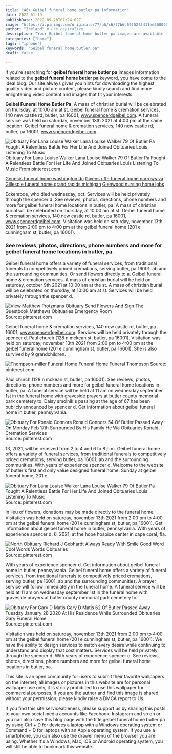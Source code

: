 ```yaml
---
title: "46+ Geibel funeral home butler pa information"
date: 2022-01-19
publishDate: 2022-09-28T07:24:02Z
image: "https://i.pinimg.com/originals/77/b6/c6/77b6c69f52ff411ed660090acaf32ab7.png"
author: "Ireland" # use capitalize
description: "Your Geibel funeral home butler pa images are available in this site. Geibel funeral home butler pa are a topic that is being searched for and liked by netizens now. You can Find and Download the Geibel funeral home butler pa files here. Find and Download all royalty-free images."
categories: ["home"]
tags: ["iphone"]
keywords: "Geibel funeral home butler pa"
draft: false

---
```


If you're searching for **geibel funeral home butler pa** images information related to the **geibel funeral home butler pa** keyword, you have come to the ideal  blog.  Our site always  gives you  hints  for downloading  the highest  quality video and picture  content, please kindly search and find more enlightening video content and images  that fit your interests.

**Geibel Funeral Home Butler Pa**. A mass of christian burial will be celebrated on thursday, at 10:00 am at st. Geibel funeral home &amp; cremation services, 140 new castle rd, butler, pa 16001, www.spencerdgeibel.com. A funeral service was held on saturday, november 13th 2021 at 4:00 pm at the same location. Geibel funeral home &amp; cremation services, 140 new castle rd, butler, pa 16001, www.spencerdgeibel.com.

![Obituary For Lana Louise Walker Lana Louise Walker 79 Of Butler Pa Fought A Relentless Battle For Her Life And Joined Obituaries Louis Listening To Music](https://i.pinimg.com/originals/f9/e0/a6/f9e0a6055ae00227d8a2484b7f0a71a3.png "Obituary For Lana Louise Walker Lana Louise Walker 79 Of Butler Pa Fought A Relentless Battle For Her Life And Joined Obituaries Louis Listening To Music")
Obituary For Lana Louise Walker Lana Louise Walker 79 Of Butler Pa Fought A Relentless Battle For Her Life And Joined Obituaries Louis Listening To Music From pinterest.com

[Genesis funeral home washington dc](/genesis-funeral-home-washington-dc/)
[Givens riffe funeral home narrows va](/givens-riffe-funeral-home-narrows-va/)
[Gillespie funeral home grand rapids michigan](/gillespie-funeral-home-grand-rapids-michigan/)
[Glenwood nursing home jobs](/glenwood-nursing-home-jobs/)

Eckenrode, who died wednesday, oct. Services will be held privately through the spencer d. See reviews, photos, directions, phone numbers and more for geibel funeral home locations in butler, pa. A mass of christian burial will be celebrated on thursday, at 10:00 am at st. Geibel funeral home &amp; cremation services, 140 new castle rd, butler, pa 16001, www.spencerdgeibel.com. Visitation was held on saturday, november 13th 2021 from 2:00 pm to 4:00 pm at the geibel funeral home (201 e cunningham st, butler, pa 16001).

### See reviews, photos, directions, phone numbers and more for geibel funeral home locations in butler, pa.

Geibel funeral home offers a variety of funeral services, from traditional funerals to competitively priced cremations, serving butler, pa 16001, ab and the surrounding communities. Or send flowers directly to a. Geibel funeral home &amp; cremation services. A mass of christian burial will be held on saturday, october 9th 2021 at 10:00 am at the st. A mass of christian burial will be celebrated on thursday, at 10:00 am at st. Services will be held privately through the spencer d.


![View Matthew Protzmans Obituary Send Flowers And Sign The Guestbook Matthews Obituaries Emergency Room](https://i.pinimg.com/236x/e7/89/70/e78970d08b623be3ccd16006ab079335.jpg "View Matthew Protzmans Obituary Send Flowers And Sign The Guestbook Matthews Obituaries Emergency Room")
Source: pinterest.com

Geibel funeral home &amp; cremation services, 140 new castle rd, butler, pa 16001, www.spencerdgeibel.com. Services will be held privately through the spencer d. Paul church (128 n mckean st, butler, pa 16001). Visitation was held on saturday, november 13th 2021 from 2:00 pm to 4:00 pm at the geibel funeral home (201 e cunningham st, butler, pa 16001). She is also survived by 9 grandchildren.

![Thompson-miller Funeral Home Funeral Home Funeral Thompson](https://i.pinimg.com/736x/ae/8e/18/ae8e18786dca000b49491f0c770b6f78.jpg "Thompson-miller Funeral Home Funeral Home Funeral Thompson")
Source: pinterest.com

Paul church (128 n mckean st, butler, pa 16001). See reviews, photos, directions, phone numbers and more for geibel funeral home locations in butler, pa. A funeral service will be held at 11 am on wednesday september 1st in the funeral home with graveside prayers at butler county memorial park cemetery to. Daisy smolnik&#039;s passing at the age of 67 has been publicly announced by spencer d. Get information about geibel funeral home in butler, pennsylvania.

![Obituary For Ronald Connors Ronald Connors 54 Of Butler Passed Away On Monday Feb 17th Surrounded By His Family He Wa Obituaries Ronald Cremation Services](https://i.pinimg.com/140x140_RS/49/81/36/498136834c8b2bdd397fe394fd173369.jpg "Obituary For Ronald Connors Ronald Connors 54 Of Butler Passed Away On Monday Feb 17th Surrounded By His Family He Wa Obituaries Ronald Cremation Services")
Source: pinterest.com

13, 2021, will be received from 2 to 4 and 6 to 8 p.m. Geibel funeral home offers a variety of funeral services, from traditional funerals to competitively priced cremations, serving butler, pa 16001, ab and the surrounding communities. With years of experience spencer d. Welcome to the website of butler&#039;s first and only value designed funeral home. Sunday at geibel funeral home, 201 e.

![Obituary For Lana Louise Walker Lana Louise Walker 79 Of Butler Pa Fought A Relentless Battle For Her Life And Joined Obituaries Louis Listening To Music](https://i.pinimg.com/originals/f9/e0/a6/f9e0a6055ae00227d8a2484b7f0a71a3.png "Obituary For Lana Louise Walker Lana Louise Walker 79 Of Butler Pa Fought A Relentless Battle For Her Life And Joined Obituaries Louis Listening To Music")
Source: pinterest.com

In lieu of flowers, donations may be made directly to the funeral home. Visitation was held on saturday, november 13th 2021 from 2:00 pm to 4:00 pm at the geibel funeral home (201 e cunningham st, butler, pa 16001). Get information about geibel funeral home in butler, pennsylvania. With years of experience spencer d. 6, 2021, at the hope hospice center in cape coral, fla.

![North Obituary Richard J Gebhardt Always Ready With Smile Good Word Cool Words Words Obituaries](https://i.pinimg.com/736x/62/ea/40/62ea405548a7be0893e2600cdb28e8b8.jpg "North Obituary Richard J Gebhardt Always Ready With Smile Good Word Cool Words Words Obituaries")
Source: pinterest.com

With years of experience spencer d. Get information about geibel funeral home in butler, pennsylvania. Geibel funeral home offers a variety of funeral services, from traditional funerals to competitively priced cremations, serving butler, pa 16001, ab and the surrounding communities. A prayer service will follow immediately in the funeral home. A funeral service will be held at 11 am on wednesday september 1st in the funeral home with graveside prayers at butler county memorial park cemetery to.

![Obituary For Gary D Matis Gary D Matis 62 Of Butler Passed Away Tuesday January 28 2020 At His Residence While Surrounded Obituaries Gary Funeral Home](https://i.pinimg.com/originals/77/b6/c6/77b6c69f52ff411ed660090acaf32ab7.png "Obituary For Gary D Matis Gary D Matis 62 Of Butler Passed Away Tuesday January 28 2020 At His Residence While Surrounded Obituaries Gary Funeral Home")
Source: pinterest.com

Visitation was held on saturday, november 13th 2021 from 2:00 pm to 4:00 pm at the geibel funeral home (201 e cunningham st, butler, pa 16001). We have the ability to design services to match every desire while continuing to understand and display that cost matters. Services will be held privately through the spencer d. With years of experience spencer d. See reviews, photos, directions, phone numbers and more for geibel funeral home locations in butler, pa.

This site is an open community for users to submit their favorite wallpapers on the internet, all images or pictures in this website are for personal wallpaper use only, it is stricly prohibited to use this wallpaper for commercial purposes, if you are the author and find this image is shared without your permission, please kindly raise a DMCA report to Us.

If you find this site serviceableness, please support us by sharing this posts to your own social media accounts like Facebook, Instagram and so on or you can also save this blog page with the title geibel funeral home butler pa by using Ctrl + D for devices a laptop with a Windows operating system or Command + D for laptops with an Apple operating system. If you use a smartphone, you can also use the drawer menu of the browser you are using. Whether it's a Windows, Mac, iOS or Android operating system, you will still be able to bookmark this website.
